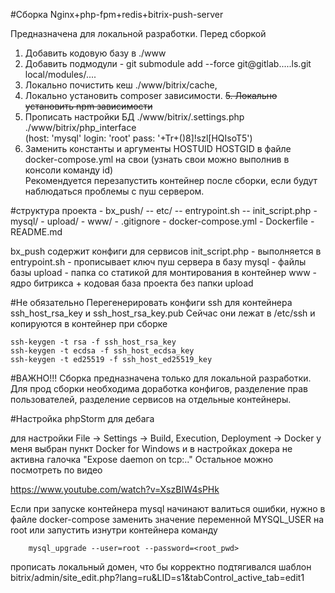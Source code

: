 #Сборка Nginx+php-fpm+redis+bitrix-push-server

Предназначена для локальной разработки. 
Перед сборкой
1. Добавить кодовую базу в ./www
2. Добавить подмодули - git submodule add --force git@gitlab.....ls.git local/modules/....
3. Локально почистить кеш ./www/bitrix/cache,
4. Локально установить composer зависимости.
~~5. Локально установить npm зависимости~~
6. Прописать настройки БД ./www/bitrix/.settings.php ./www/bitrix/php_interface  
(host: 'mysql' login: 'root' pass: '+Tr+()8]!szl[HQIsoT5')
7. Заменить константы и аргументы HOSTUID HOSTGID в файле docker-compose.yml на свои
(узнать свои можно выполнив в консоли команду id)  
   Рекомендуется перезапустить контейнер после сборки, если будут наблюдаться проблемы с пуш сервером.

#структура проекта 
    - bx_push/
        -- etc/
        -- entrypoint.sh
        -- init_script.php
    - mysql/
    - upload/
    - www/
    - .gitignore
    - docker-compose.yml
    - Dockerfile
    - README.md

bx_push содержит конфиги для сервисов
init_script.php - выполняется в entrypoint.sh - прописывает ключ пуш сервера в базу
mysql - файлы базы
upload - папка со статикой для монтирования в контейнер
www - ядро битрикса + кодовая база проекта без папки upload
        
#Не обязательно
Перегенерировать конфиги ssh для контейнера ssh_host_rsa_key и ssh_host_rsa_key.pub 
Сейчас они лежат в /etc/ssh и копируются в контейнер при сборке

    ssh-keygen -t rsa -f ssh_host_rsa_key
    ssh-keygen -t ecdsa -f ssh_host_ecdsa_key
    ssh-keygen -t ed25519 -f ssh_host_ed25519_key

#ВАЖНО!!!
Сборка предназначена только для локальной разработки. Для прод сборки необходима доработка конфигов, 
разделение прав пользователей, разделение сервисов на отдельные контейнеры.

#Настройка phpStorm для дебага

для настройки File -> Settings -> Build, Execution, Deployment -> Docker
у меня выбран пункт Docker for Windows 
и в настройках докера не активна галочка "Expose daemon on tcp:.."
Остальное можно посмотреть по видео

https://www.youtube.com/watch?v=XszBIW4sPHk


Если при запуске контейнера mysql начинают валиться ошибки, нужно в файле docker-compose
заменить значение переменной MYSQL_USER на root или запустить изнутри контейнера команду 

        mysql_upgrade --user=root --password=<root_pwd>

прописать локальный домен, что бы корректно подтягивался шаблон bitrix/admin/site_edit.php?lang=ru&LID=s1&tabControl_active_tab=edit1
